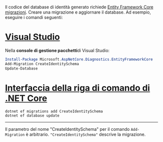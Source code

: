 Il codice del database di identità generato richiede [Entity Framework Core migrazioni](/ef/core/managing-schemas/migrations/). Creare una migrazione e aggiornare il database. Ad esempio, eseguire i comandi seguenti:

# <a name="visual-studio"></a>[Visual Studio](#tab/visual-studio)

Nella **console di gestione pacchetti**di Visual Studio:

```powershell
Install-Package Microsoft.AspNetCore.Diagnostics.EntityFrameworkCore
Add-Migration CreateIdentitySchema
Update-Database
```

# <a name="net-core-cli"></a>[Interfaccia della riga di comando di .NET Core](#tab/netcore-cli)

```dotnetcli
dotnet ef migrations add CreateIdentitySchema
dotnet ef database update
```

---

Il parametro del nome "CreateIdentitySchema" per il comando `Add-Migration` è arbitrario. `"CreateIdentitySchema"` descrive la migrazione.
